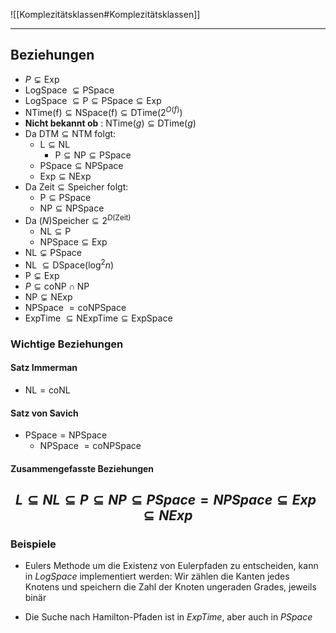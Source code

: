 ![[Komplezitätsklassen#Komplezitätsklassen]]

---
## Beziehungen 
- $P \subsetneq \text{Exp}$
- $\text{LogSpace } \subsetneq \text{PSpace}$
- $\text{LogSpace } \subseteq \text{P} \subseteq \text{PSpace} \subseteq \text{Exp}$
- $\text{NTime(f)} \subseteq \text{NSpace(f)} \subseteq \text{DTime}(2^{O(f)})$
- **Nicht bekannt ob** : $\text{NTime}(g) \subseteq \text{DTime}(g)$
- Da $\text{DTM} \subseteq \text{NTM}$ folgt: 
	- $\text{L} \subseteq \text{NL}$
		- $\text{P} \subseteq \text{NP} \subseteq \text{PSpace}$
	- $\text{PSpace} \subseteq \text{NPSpace}$
	- $\text{Exp} \subseteq \text{NExp}$
- Da $\text{Zeit} \subseteq \text{Speicher}$ folgt:
	- $\text{P} \subseteq \text{PSpace}$
	- $\text{NP} \subseteq \text{NPSpace}$
- Da $(N)\text{Speicher} \subseteq 2^{D(\text{Zeit})}$
	- $\text{NL} \subseteq \text{P}$
	- $\text{NPSpace} \subseteq \text{Exp}$
- $\text{NL} \subsetneq \text{PSpace}$
- $\text{ NL } \subseteq \text{DSpace}(\log^{2}n)$
- $\text{P} \subsetneq \text{Exp}$
- $P \subseteq \text{coNP} \cap \text{NP}$
- $\text{NP} \subsetneq \text{NExp}$
- $\text{ NPSpace } = \text{coNPSpace}$
- $\text{ExpTime } \subseteq \text{NExpTime} \subseteq \text{ExpSpace}$
### Wichtige Beziehungen 
#### Satz Immerman
- $\text{NL} = \text{coNL}$

#### Satz von Savich
- $\text{PSpace} = \text{NPSpace}$
	- $\text{ NPSpace } = \text{coNPSpace}$
#### Zusammengefasste Beziehungen
$$
L ⊆ NL ⊆ P ⊆ NP ⊆ PSpace = NPSpace ⊆ Exp ⊆ NExp
$$
---
### Beispiele 
- Eulers Methode um die Existenz von Eulerpfaden zu entscheiden, kann in *LogSpace* implementiert werden: Wir zählen die Kanten jedes Knotens und speichern  die Zahl der Knoten ungeraden Grades, jeweils binär

- Die Suche nach Hamilton-Pfaden ist in *ExpTime*, aber auch in *PSpace*
